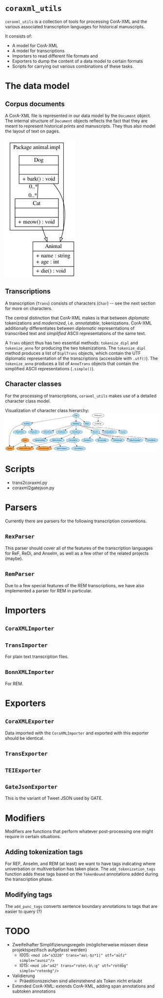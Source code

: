 
# `coraxml_utils`

`coraxml_utils` is a collection of tools for processing CorA-XML and the various associated transcription languages for historical manuscripts.

It consists of:

- A model for CorA-XML
- A model for transcriptions
- Importers to read different file formats and 
- Exporters to dump the content of a data model to certain formats 
- Scripts for carrying out various combinations of these tasks.


# The data model


## Corpus documents

A CorA-XML file is represented in our data model by the `Document` object. The internal structure of `Document` objects reflects the fact that they are meant to represent historical prints and manuscripts. They thus also model the layout of text on pages. 

![document model viz](res/docmodel.png)


## Transcriptions

A transcription (`Trans`) consists of characters (`Char`) -- see the next section for more on characters. 

The central distinction that CorA-XML makes is that between *diplomatic* tokenizations and *modernized*, i.e. *annotatable*, tokenizations. CorA-XML additionally differentiates between *diplomatic* representations of transcribed text and *simplified* ASCII representations of the same text.

A `Trans` object thus has two essential methods: `tokenize_dipl` and `tokenize_anno` for producing the two tokenizations. The `tokenize_dipl` method produces a list of `DiplTrans` objects, which contain the UTF diplomatic representation of the transcriptions (accessible with `.utf()`). The `tokenize_anno` produces a list of `AnnoTrans` objects that contain the simplified ASCII representations (`.simple()`).





## Character classes

For the processing of transcriptions, `coraxml_utils` makes use of a detailed character class model.

Visualization of character class hierarchy:
![character model overview](res/charclasses.png)




# Scripts

- trans2coraxml.py
- coraxml2gatejson.py

# Parsers

Currently there are parsers for the following transcription conventions.


## `RexParser`

This parser should cover all of the features of the transcription languages for ReF, ReDi, and Anselm, as well as a few other of the related projects (maybe).

## `RemParser`

Due to a few special features of the REM transcriptions, we have also implemented a parser for REM in particular.


# Importers

## `CoraXMLImporter`


## `TransImporter`

For plain text transcription files.

## `BonnXMLImporter`

For REM.



# Exporters

## `CoraXMLExporter`

Data imported with the `CoraXMLImporter` and exported with this exporter should be identical.

## `TransExporter`

## `TEIExporter`

## `GateJsonExporter`

This is the variant of Tweet JSON used by GATE.


# Modifiers

Modifiers are functions that perform whatever post-processing one might require in certain situations.

## Adding tokenization tags

For REF, Anselm, and REM (at least) we want to have tags indicating where univerbation or multiverbation has taken place. The `add_tokenization_tags` function adds these tags based on the `TokenBound` annotations added during the transcription phase.

## Modifying tags

The `add_punc_tags` converts sentence boundary annotations to tags that are easier to query (?)


# TODO

* Zweifelhafter Simplifizierungsregeln (möglicherweise müssen diese projektspezifisch
aufgefasst werden)
	* I005: `<mod id="a3220" trans="au\-$z*1|" utf="aūſz" simple="aunsz"/>`
	* I015: `<mod id="a42" trans="rote\-b\:g" utf="rotēb̈g" simple="rotenbg"/>`
* Validierung
	* Präeditionszeichen sind alleinstehend als Token nicht erlaubt
* Extended CorA-XML: extends CorA-XML, adding span annotations and subtoken annotations

